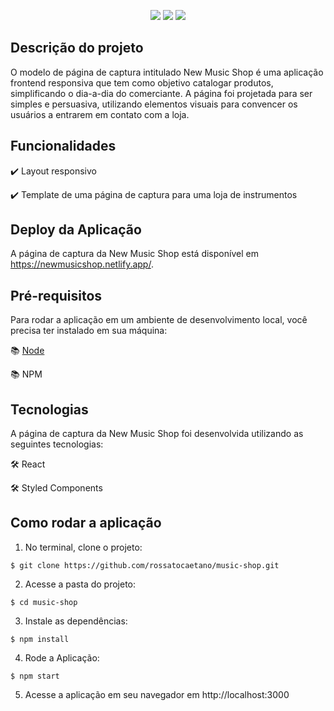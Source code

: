 <p align="center">
  <img src="https://img.shields.io/static/v1?label=react&message=framework&color=blue&style=for-the-badge&logo=REACT"/>
  <img src="https://img.shields.io/static/v1?label=Netlify&message=deploy&color=blue&style=for-the-badge&logo=netlify"/>
  <img src="http://img.shields.io/static/v1?label=STATUS&message=CONCLUIDO&color=GREEN&style=for-the-badge"/>
</p>

## Descrição do projeto

O modelo de página de captura intitulado New Music Shop é uma aplicação frontend responsiva que tem como objetivo catalogar produtos, simplificando o dia-a-dia do comerciante. A página foi projetada para ser simples e persuasiva, utilizando elementos visuais para convencer os usuários a entrarem em contato com a loja.


## Funcionalidades

:heavy_check_mark: Layout responsivo

:heavy_check_mark: Template de uma página de captura para uma loja de instrumentos


## Deploy da Aplicação

A página de captura da New Music Shop está disponível em https://newmusicshop.netlify.app/.


## Pré-requisitos
Para rodar a aplicação em um ambiente de desenvolvimento local, você precisa ter instalado em sua máquina:

:books: [Node](https://nodejs.org/en/download/)

:books: NPM


## Tecnologias
A página de captura da New Music Shop foi desenvolvida utilizando as seguintes tecnologias:

:hammer_and_wrench: React

:hammer_and_wrench: Styled Components


## Como rodar a aplicação

1. No terminal, clone o projeto:

```
$ git clone https://github.com/rossatocaetano/music-shop.git
```

2. Acesse a pasta do projeto:

```
$ cd music-shop
```

3. Instale as dependências:

```
$ npm install
```

4. Rode a Aplicação:

```
$ npm start
```

5. Acesse a aplicação em seu navegador em http://localhost:3000


